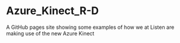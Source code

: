 # Azure_Kinect_R-D
A GitHub pages site showing some examples of how we at Listen are making use of the new Azure Kinect 
